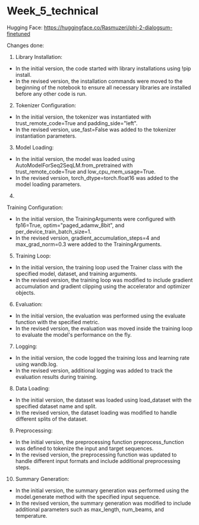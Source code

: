 # Week_5_technical
Hugging Face: https://huggingface.co/Rasmuzeri/phi-2-dialogsum-finetuned

Changes done:
1. Library Installation:
- In the initial version, the code started with library installations using !pip install.
- In the revised version, the installation commands were moved to the beginning of the notebook to ensure all necessary libraries are installed before any other code is run.

2. Tokenizer Configuration:
- In the initial version, the tokenizer was instantiated with trust_remote_code=True and padding_side="left".
- In the revised version, use_fast=False was added to the tokenizer instantiation parameters.

3. Model Loading:
- In the initial version, the model was loaded using AutoModelForSeq2SeqLM.from_pretrained with trust_remote_code=True and low_cpu_mem_usage=True.
- In the revised version, torch_dtype=torch.float16 was added to the model loading parameters.

4.
Training Configuration:
- In the initial version, the TrainingArguments were configured with fp16=True, optim="paged_adamw_8bit", and per_device_train_batch_size=1.
- In the revised version, gradient_accumulation_steps=4 and max_grad_norm=0.3 were added to the TrainingArguments.

5. Training Loop:
- In the initial version, the training loop used the Trainer class with the specified model, dataset, and training arguments.
- In the revised version, the training loop was modified to include gradient accumulation and gradient clipping using the accelerator and optimizer objects.

6. Evaluation:
- In the initial version, the evaluation was performed using the evaluate function with the specified metric.
- In the revised version, the evaluation was moved inside the training loop to evaluate the model's performance on the fly.

7. Logging:
- In the initial version, the code logged the training loss and learning rate using wandb.log.
- In the revised version, additional logging was added to track the evaluation results during training.

8. Data Loading:
- In the initial version, the dataset was loaded using load_dataset with the specified dataset name and split.
- In the revised version, the dataset loading was modified to handle different splits of the dataset.

9. Preprocessing:
- In the initial version, the preprocessing function preprocess_function was defined to tokenize the input and target sequences.
- In the revised version, the preprocessing function was updated to handle different input formats and include additional preprocessing steps.

10. Summary Generation:
- In the initial version, the summary generation was performed using the model.generate method with the specified input sequence.
- In the revised version, the summary generation was modified to include additional parameters such as max_length, num_beams, and temperature.
